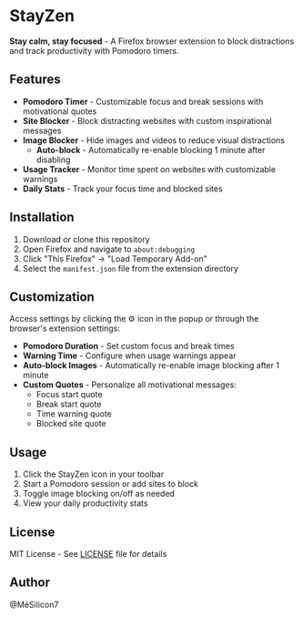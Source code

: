 # StayZen

**Stay calm, stay focused** - A Firefox browser extension to block distractions and track productivity with Pomodoro timers.

## Features

- **Pomodoro Timer** - Customizable focus and break sessions with motivational quotes
- **Site Blocker** - Block distracting websites with custom inspirational messages
- **Image Blocker** - Hide images and videos to reduce visual distractions
  - **Auto-block** - Automatically re-enable blocking 1 minute after disabling
- **Usage Tracker** - Monitor time spent on websites with customizable warnings
- **Daily Stats** - Track your focus time and blocked sites

## Installation

1. Download or clone this repository
2. Open Firefox and navigate to `about:debugging`
3. Click "This Firefox" → "Load Temporary Add-on"
4. Select the `manifest.json` file from the extension directory

## Customization

Access settings by clicking the ⚙️ icon in the popup or through the browser's extension settings:

- **Pomodoro Duration** - Set custom focus and break times
- **Warning Time** - Configure when usage warnings appear
- **Auto-block Images** - Automatically re-enable image blocking after 1 minute
- **Custom Quotes** - Personalize all motivational messages:
  - Focus start quote
  - Break start quote
  - Time warning quote
  - Blocked site quote

## Usage

1. Click the StayZen icon in your toolbar
2. Start a Pomodoro session or add sites to block
3. Toggle image blocking on/off as needed
4. View your daily productivity stats

## License

MIT License - See [LICENSE](LICENSE) file for details

## Author

@MéSilicon7
